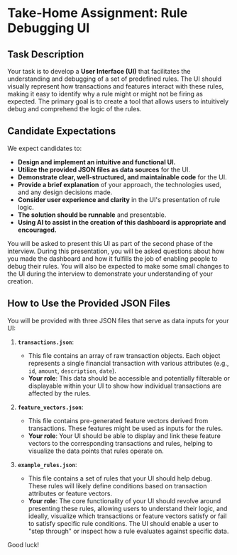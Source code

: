 # Take-Home Assignment: Rule Debugging UI

## Task Description

Your task is to develop a **User Interface (UI)** that facilitates the understanding and debugging of a set of predefined rules. The UI should visually represent how transactions and features interact with these rules, making it easy to identify why a rule might or might not be firing as expected. The primary goal is to create a tool that allows users to intuitively debug and comprehend the logic of the rules.

## Candidate Expectations

We expect candidates to:
- **Design and implement an intuitive and functional UI.**
- **Utilize the provided JSON files as data sources** for the UI.
- **Demonstrate clear, well-structured, and maintainable code** for the UI.
- **Provide a brief explanation** of your approach, the technologies used, and any design decisions made.
- **Consider user experience and clarity** in the UI's presentation of rule logic.
- **The solution should be runnable** and presentable.
- **Using AI to assist in the creation of this dashboard is appropriate and encouraged.**

You will be asked to present this UI as part of the second phase of the interview. During this presentation, you will be asked questions about how you made the dashboard and how it fulfills the job of enabling people to debug their rules. You will also be expected to make some small changes to the UI during the interview to demonstrate your understanding of your creation.

## How to Use the Provided JSON Files

You will be provided with three JSON files that serve as data inputs for your UI:

1.  **`transactions.json`**:
    *   This file contains an array of raw transaction objects. Each object represents a single financial transaction with various attributes (e.g., `id`, `amount`, `description`, `date`).
    *   **Your role**: This data should be accessible and potentially filterable or displayable within your UI to show how individual transactions are affected by the rules.

2.  **`feature_vectors.json`**:
    *   This file contains pre-generated feature vectors derived from transactions. These features might be used as inputs for the rules.
    *   **Your role**: Your UI should be able to display and link these feature vectors to the corresponding transactions and rules, helping to visualize the data points that rules operate on.

3.  **`example_rules.json`**:
    *   This file contains a set of rules that your UI should help debug. These rules will likely define conditions based on transaction attributes or feature vectors.
    *   **Your role**: The core functionality of your UI should revolve around presenting these rules, allowing users to understand their logic, and ideally, visualize which transactions or feature vectors satisfy or fail to satisfy specific rule conditions. The UI should enable a user to "step through" or inspect how a rule evaluates against specific data.

Good luck!